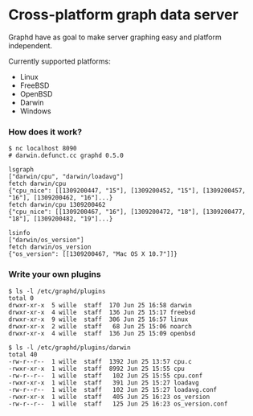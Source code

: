 # Cross-platform graph data server

Graphd have as goal to make server graphing easy and platform independent.

Currently supported platforms:

* Linux
* FreeBSD
* OpenBSD
* Darwin
* Windows

### How does it work?

	$ nc localhost 8090
	# darwin.defunct.cc graphd 0.5.0

	lsgraph
	["darwin/cpu", "darwin/loadavg"]
	fetch darwin/cpu
	{"cpu_nice": [[1309200447, "15"], [1309200452, "15"], [1309200457, "16"], [1309200462, "16"]...}
	fetch darwin/cpu 1309200462
	{"cpu_nice": [[1309200467, "16"], [1309200472, "18"], [1309200477, "18"], [1309200482, "19"]...}

	lsinfo
	["darwin/os_version"]
	fetch darwin/os_version
	{"os_version": [[1309200467, "Mac OS X 10.7"]]}

### Write your own plugins

	$ ls -l /etc/graphd/plugins
	total 0
	drwxr-xr-x  5 wille  staff  170 Jun 25 16:58 darwin
	drwxr-xr-x  4 wille  staff  136 Jun 25 15:17 freebsd
	drwxr-xr-x  9 wille  staff  306 Jun 25 16:57 linux
	drwxr-xr-x  2 wille  staff   68 Jun 25 15:06 noarch
	drwxr-xr-x  4 wille  staff  136 Jun 25 15:09 openbsd
    
	$ ls -l /etc/graphd/plugins/darwin
	total 40
	-rw-r--r--  1 wille  staff  1392 Jun 25 13:57 cpu.c
	-rwxr-xr-x  1 wille  staff  8992 Jun 25 15:55 cpu
	-rw-r--r--  1 wille  staff   102 Jun 25 15:55 cpu.conf
	-rwxr-xr-x  1 wille  staff   391 Jun 25 15:27 loadavg
	-rw-r--r--  1 wille  staff   102 Jun 25 15:27 loadavg.conf
	-rwxr-xr-x  1 wille  staff   405 Jun 25 16:23 os_version
	-rw-r--r--  1 wille  staff   125 Jun 25 16:23 os_version.conf
